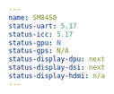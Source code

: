 ```yaml
---
name: SM8450
status-uart: 5.17
status-icc: 5.17
status-gpu: N
status-gps: N/A
status-display-dpu: next
status-display-dsi: next
status-display-hdmi: n/a
---
```

